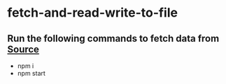 # fetch-and-read-write-to-file

## Run the following commands to fetch data from [Source](http://jsonplaceholder.typicode.com/posts)
- npm i
- npm start